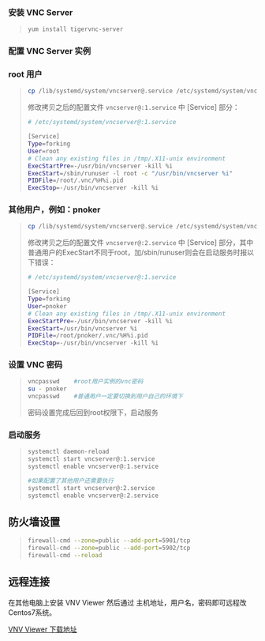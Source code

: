 ### 安装 VNC Server

> ```bash
> yum install tigervnc-server
> ```

### 配置 VNC Server 实例

### root 用户

> ```bash
> cp /lib/systemd/system/vncserver@.service /etc/systemd/system/vncserver@:1.service
> ```
>
> 修改拷贝之后的配置文件 `vncserver@:1.service` 中 [Service] 部分：
>
> ```bash
> # /etc/systemd/system/vncserver@:1.service
> 
> [Service]
> Type=forking
> User=root
> # Clean any existing files in /tmp/.X11-unix environment
> ExecStartPre=-/usr/bin/vncserver -kill %i
> ExecStart=/sbin/runuser -l root -c "/usr/bin/vncserver %i"
> PIDFile=/root/.vnc/%H%i.pid
> ExecStop=-/usr/bin/vncserver -kill %i
> ```

### 其他用户，例如：pnoker

> ```bash
> cp /lib/systemd/system/vncserver@.service /etc/systemd/system/vncserver@:2.service
> ```
>
> 修改拷贝之后的配置文件 `vncserver@:2.service` 中 [Service] 部分，其中普通用户的ExecStart不同于root，加/sbin/runuser则会在启动服务时报以下错误：
>
> ```bash
> # /etc/systemd/system/vncserver@:1.service
> 
> [Service]
> Type=forking
> User=pnoker
> # Clean any existing files in /tmp/.X11-unix environment
> ExecStartPre=-/usr/bin/vncserver -kill %i
> ExecStart=/usr/bin/vncserver %i
> PIDFile=/root/pnoker/.vnc/%H%i.pid
> ExecStop=-/usr/bin/vncserver -kill %i
> ```

### 设置 VNC 密码

> ```bash
> vncpasswd    #root用户实例的vnc密码
> su - pnoker
> vncpasswd    #普通用户一定要切换到用户自己的环境下
> ```
>
> 密码设置完成后回到root权限下，启动服务

### 启动服务

> ```bash
> systemctl daemon-reload
> systemctl start vncserver@:1.service
> systemctl enable vncserver@:1.service 
> 
> #如果配置了其他用户还需要执行
> systemctl start vncserver@:2.service
> systemctl enable vncserver@:2.service 
> ```

## 防火墙设置

> ```bash
> firewall-cmd --zone=public --add-port=5901/tcp
> firewall-cmd --zone=public --add-port=5902/tcp
> firewall-cmd --reload
> ```

## 远程连接

在其他电脑上安装 VNV Viewer 然后通过 主机地址，用户名，密码即可远程改Centos7系统。

[VNV Viewer 下载地址](https://www.realvnc.com/en/connect/download/viewer/)